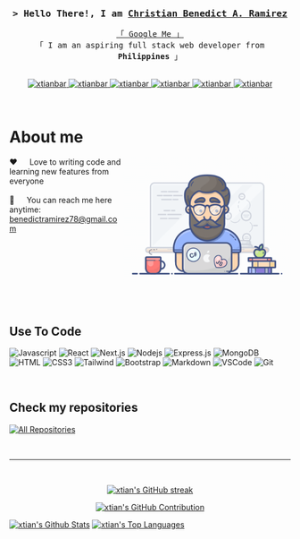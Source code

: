 <!-- Intro  -->
<h3 align="center">
        <samp>&gt; Hello There!, I am
                <b><a target="_blank" href="https://xtianbar.github.io/portfolio/">Christian Benedict A. Ramirez</a></b>
        </samp>
</h3>


<p align="center"> 
  <samp>
    <a href="https://www.google.com/search?q=Christian+Benedict+A.+Ramirez">「 Google Me 」</a>
    <br>
    「 I am an aspiring full stack web developer from <b>Philippines</b> 」
    <br>
    <br>
  </samp>
</p>

<p align="center">
 <a href="https://xtianbar.github.io/portfolio/" target="blank">
  <img src="https://img.shields.io/badge/Website-DC143C?style=for-the-badge&logo=medium&logoColor=white" alt="xtianbar" />
 </a>
 <a href="https://www.linkedin.com/in/xtianbar/" target="_blank">
  <img src="https://img.shields.io/badge/LinkedIn-0077B5?style=for-the-badge&logo=linkedin&logoColor=white" alt="xtianbar"/>
 </a>
 <a href="https://codepen.io/xtianbar" target="_blank">
  <img src="https://img.shields.io/badge/codepen-0A0A0A?style=for-the-badge&logo=codepen.io&logoColor=white" alt="xtianbar" />
 </a>
 <a href="https://twitter.com/_xtianbar" target="_blank">
  <img src="https://img.shields.io/badge/Twitter-1DA1F2?style=for-the-badge&logo=twitter&logoColor=white" alt="xtianbar"/>
 </a>
 <a href="https://instagram.com/_xtianbar" target="_blank">
  <img src="https://img.shields.io/badge/Instagram-fe4164?style=for-the-badge&logo=instagram&logoColor=white" alt="xtianbar" />
 </a> 
 <a href="https://facebook.com/extianbar" target="_blank">
  <img src="https://img.shields.io/badge/Facebook-20BEFF?&style=for-the-badge&logo=facebook&logoColor=white" alt="xtianbar"  />
  </a> 
</p>
<br />

<!-- About Section -->
 # About me
 
<p>
 <img align="right" width="300" src="https://raw.githubusercontent.com/xtianbar/xtianbar/main/programmer.gif" alt="Coding gif" />
 
 ❤️ &emsp; Love to writing code and learning new features from everyone<br/><br/>
 📧 &emsp; You can reach me here anytime: benedictramirez78@gmail.com<br/><br/>

</p>

<br/>
<br/>
<br/>
<br/>
<br/>
<br/>

## Use To Code

![Javascript](https://img.shields.io/badge/Javascript-F0DB4F?style=for-the-badge&labelColor=black&logo=javascript&logoColor=F0DB4F)
![React](https://img.shields.io/badge/-React-61DBFB?style=for-the-badge&labelColor=black&logo=react&logoColor=61DBFB)
![Next.js](https://img.shields.io/badge/next.js-000000?style=for-the-badge&logo=nextdotjs&logoColor=white)
![Nodejs](https://img.shields.io/badge/Nodejs-3C873A?style=for-the-badge&labelColor=black&logo=node.js&logoColor=3C873A)
![Express.js](https://img.shields.io/badge/Express.js-000000?style=for-the-badge&logo=express&logoColor=white)
![MongoDB](https://img.shields.io/badge/MongoDB-4EA94B?style=for-the-badge&logo=mongodb&logoColor=white)
![HTML](https://img.shields.io/badge/HTML5-E34F26?style=for-the-badge&logo=html5&logoColor=white)
![CSS3](https://img.shields.io/badge/CSS3-1572B6?style=for-the-badge&logo=css3&logoColor=white)
![Tailwind](https://img.shields.io/badge/Tailwind_CSS-092749?style=for-the-badge&logo=tailwindcss&logoColor=06B6D4&labelColor=000000)
![Bootstrap](https://img.shields.io/badge/Bootstrap-563D7C?style=for-the-badge&logo=bootstrap&logoColor=white)
![Markdown](https://img.shields.io/badge/Markdown-000000?style=for-the-badge&logo=markdown&logoColor=white)
![VSCode](https://img.shields.io/badge/Visual_Studio-0078d7?style=for-the-badge&logo=visual%20studio&logoColor=white)
![Git](https://img.shields.io/badge/Git-F05032?style=for-the-badge&logo=git&logoColor=white)

<br/>

## Check my repositories

<p align="left">
  <a href="https://github.com/xtianbar?tab=repositories" target="_blank"><img alt="All Repositories" title="All Repositories" src="https://img.shields.io/badge/-All%20Repos-2962FF?style=for-the-badge&logo=koding&logoColor=white"/></a>
</p>

<br/>
<hr/>
<br/>

<p align="center">
  <a href="https://github.com/xtianbar">
    <img src="https://streak-stats.demolab.com?user=xtianbar&theme=radical&theme=radical&border=7F3FBF&background=0D1117" alt="xtian's GitHub streak"/>
  </a>
</p>

<p align="center">
  <a href="https://github.com/xtianbar">
    <img src="https://github-profile-summary-cards.vercel.app/api/cards/profile-details?username=xtianbar&theme=radical" alt="xtian's GitHub Contribution"/>
  </a>
</p>

<a> 
    <a href="https://github.com/xtianbar"><img alt="xtian's Github Stats" src="https://denvercoder1-github-readme-stats.vercel.app/api?username=xtianbar&show_icons=true&count_private=true&theme=react&border_color=7F3FBF&bg_color=0D1117&title_color=F85D7F&icon_color=F8D866" height="192px" width="49.5%"/></a>
  <a href="https://github.com/xtianbar"><img alt="xtian's Top Languages" src="https://denvercoder1-github-readme-stats.vercel.app/api/top-langs/?username=xtianbar&langs_count=8&layout=compact&theme=react&border_color=7F3FBF&bg_color=0D1117&title_color=F85D7F&icon_color=F8D866" height="192px" width="49.5%"/></a>
  <br/>
</a>
